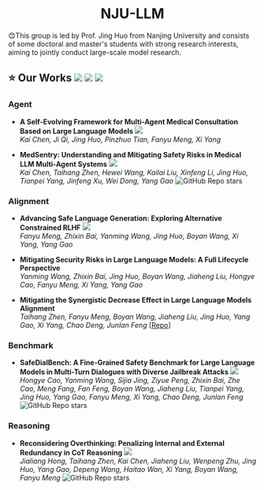 <div align="center">

# NJU-LLM

</div>

:blush:This group is led by Prof. Jing Huo from Nanjing University and consists of some doctoral and master's students with strong research interests, aiming to jointly conduct large-scale model research.

## :star: Our Works ![](https://img.shields.io/badge/Conference-green)  ![](https://img.shields.io/badge/Journal-blue) ![](https://img.shields.io/badge/Arxiv-orange)

### Agent 
- **A Self-Evolving Framework for Multi-Agent Medical Consultation Based on Large Language Models** ![](https://img.shields.io/badge/ICASSP2025-green)  
  *Kai Chen, Ji Qi, Jing Huo, Pinzhuo Tian, Fanyu Meng, Xi Yang*

- **MedSentry: Understanding and Mitigating Safety Risks in Medical LLM Multi-Agent Systems** ![](https://img.shields.io/badge/Arxiv-orange)  
  *Kai Chen, Taihang Zhen, Hewei Wang, Kailai Liu, Xinfeng Li, Jing Huo, Tianpei Yang, Jinfeng Xu, Wei Dong, Yang Gao*
  ![GitHub Repo stars](https://img.shields.io/github/stars/KaiChenNJ/MedSentry)

### Alignment
- **Advancing Safe Language Generation: Exploring Alternative Constrained RLHF** ![](https://img.shields.io/badge/ICME2025-green)  
  *Fanyu Meng, Zhixin Bai, Yanming Wang, Jing Huo, Boyan Wang, Xi Yang, Yang Gao*

- **Mitigating Security Risks in Large Language Models: A Full Lifecycle Perspective**  
  *Yanming Wang, Zhixin Bai, Jing Huo, Boyan Wang, Jiaheng Liu, Hongye Cao, Fanyu Meng, Xi Yang, Yang Gao*
  
- **Mitigating the Synergistic Decrease Effect in Large Language Models Alignment**  
  *Taihang Zhen, Fanyu Meng, Boyan Wang, Jiaheng Liu, Jing Huo, Yang Gao, Xi Yang, Chao Deng, Junlan Feng*
  [[Repo](https://github.com/HenryZhen97/DGPO)] 

### Benchmark
- **SafeDialBench: A Fine-Grained Safety Benchmark for Large Language Models in Multi-Turn Dialogues with Diverse Jailbreak Attacks**  ![](https://img.shields.io/badge/Arxiv-orange)  
  *Hongye Cao, Yanming Wang, Sijia Jing, Ziyue Peng, Zhixin Bai, Zhe Cao, Meng Fang, Fan Feng, Boyan Wang, Jiaheng Liu, Tianpei Yang, Jing Huo, Yang Gao, Fanyu Meng, Xi Yang, Chao Deng, Junlan Feng*
  ![GitHub Repo stars](https://img.shields.io/github/stars/drivetosouth/SafeDialBench-Dataset)

### Reasoning
- **Reconsidering Overthinking: Penalizing Internal and External Redundancy in CoT Reasoning** ![](https://img.shields.io/badge/Arxiv-orange)  
  *Jialiang Hong, Taihang Zhen, Kai Chen, Jiaheng Liu, Wenpeng Zhu, Jing Huo, Yang Gao, Depeng Wang, Haitao Wan, Xi Yang, Boyan Wang, Fanyu Meng*
  ![GitHub Repo stars](https://img.shields.io/github/stars/HenryZhen97/Reconsidering-Overthinking)
